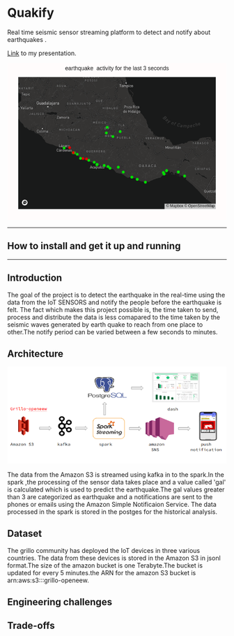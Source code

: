 # Quakify

Real time seismic sensor streaming platform to detect and notify about earthquakes .

[Link](https://docs.google.com/presentation/d/1QrUJkKewzaLInuhdTyb9JTEMNlFi4kaIZksZlDQ-o4Y/edit?usp=sharing) to my presentation.

![Dashboard](https://github.com/nidheesh6/earlyearthquake/blob/master/documents/newplot%20(2).png)
<hr/>

## How to install and get it up and running


<hr/>

## Introduction
The goal of the project is to detect the earthquake in the real-time using the data from the IoT SENSORS and notify the people before the earthquake is felt. The fact which makes this project possible is, the time taken to send, process and distribute the data is less comapared to the time taken by the seismic waves generated by earth quake to reach from one place to other.The notify period can be varied between a few seconds to minutes. 

## Architecture
![Architecture](https://github.com/nidheesh6/earlyearthquake/blob/master/documents/pipeline.png)

The data from the Amazon S3 is streamed using kafka in to the spark.In the spark ,the processing of the sensor data takes place and a value called 'gal' is calculated which is used to predict the earthquake.The gal values greater than 3 are categorized as earthquake and a notifications are sent to the phones or emails using the Amazon Simple Notificaion Service. The data processed in the spark is stored in the postges for the historical analysis.

## Dataset
The grillo community has deployed the IoT devices in three various countries. The data from these devices is stored in the Amazon S3 in jsonl format.The size of the amazon bucket is one Terabyte.The bucket is updated for every 5 minutes.the ARN for the amazon S3 bucket is arn:aws:s3:::grillo-openeew.
 
## Engineering challenges

## Trade-offs
